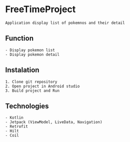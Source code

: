 # FreeTimeProject
    Application display list of pokemnos and their detail
## Function
    - Display pokemon list
    - Display pokemon detail
## Instalation
    1. Clone git repository
    2. Open project in Android studio
    3. Build project and Run
## Technologies
    - Kotlin
    - Jetpack (ViewModel, LiveData, Navigation)
    - Retrofit
    - Hilt
    - Coil
